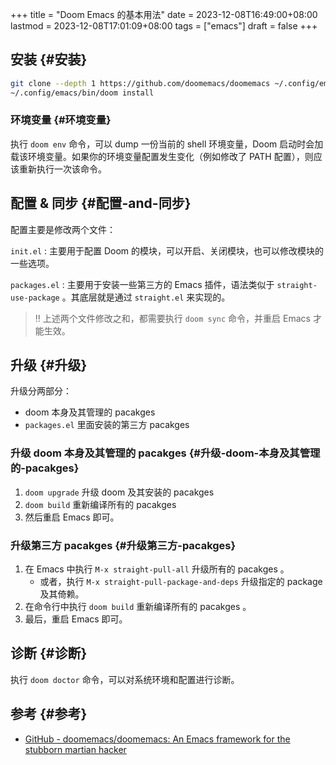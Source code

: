 +++
title = "Doom Emacs 的基本用法"
date = 2023-12-08T16:49:00+08:00
lastmod = 2023-12-08T17:01:09+08:00
tags = ["emacs"]
draft = false
+++

## 安装 {#安装}

```bash
git clone --depth 1 https://github.com/doomemacs/doomemacs ~/.config/emacs
~/.config/emacs/bin/doom install
```


### 环境变量 {#环境变量}

执行 `doom env` 命令，可以 dump 一份当前的 shell 环境变量，Doom 启动时会加载该环境变量。如果你的环境变量配置发生变化（例如修改了 PATH 配置），则应该重新执行一次该命令。


## 配置 &amp; 同步 {#配置-and-同步}

配置主要是修改两个文件：

`init.el`
: 主要用于配置 Doom 的模块，可以开启、关闭模块，也可以修改模块的一些选项。

`packages.el`
: 主要用于安装一些第三方的 Emacs 插件，语法类似于
    `straight-use-package` 。其底层就是通过 `straight.el` 来实现的。

> ‼️ 上述两个文件修改之和，都需要执行 `doom sync` 命令，并重启 Emacs 才能生效。


## 升级 {#升级}

升级分两部分：

-   doom 本身及其管理的 pacakges
-   `packages.el` 里面安装的第三方 pacakges


### 升级 doom 本身及其管理的 pacakges {#升级-doom-本身及其管理的-pacakges}

1.  `doom upgrade` 升级 doom 及其安装的 pacakges
2.  `doom build` 重新编译所有的 pacakges
3.  然后重启 Emacs 即可。


### 升级第三方 pacakges {#升级第三方-pacakges}

1.  在 Emacs 中执行 `M-x straight-pull-all` 升级所有的 pacakges 。
    -   或者，执行 `M-x straight-pull-package-and-deps` 升级指定的 package 及其倚赖。
2.  在命令行中执行 `doom build` 重新编译所有的 pacakges 。
3.  最后，重启 Emacs 即可。


## 诊断 {#诊断}

执行 `doom doctor` 命令，可以对系统环境和配置进行诊断。


## 参考 {#参考}

-   [GitHub - doomemacs/doomemacs: An Emacs framework for the stubborn martian hacker](https://github.com/doomemacs/doomemacs)
